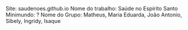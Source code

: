 Site: saudenoes.github.io
Nome do trabalho: Saúde no Espírito Santo
Minimundo: ?
Nome do Grupo: Matheus, Maria Eduarda, João Antonio, Sibely, Ingridy, Isaque
